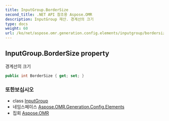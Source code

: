 ```yaml
---
title: InputGroup.BorderSize
second_title: .NET API 참조용 Aspose.OMR
description: InputGroup 재산. 경계선의 크기
type: docs
weight: 60
url: /ko/net/aspose.omr.generation.config.elements/inputgroup/bordersize/
---
```

## InputGroup.BorderSize property

경계선의 크기

```csharp
public int BorderSize { get; set; }
```

### 또한보십시오

* class [InputGroup](../)
* 네임스페이스 [Aspose.OMR.Generation.Config.Elements](../../inputgroup/)
* 집회 [Aspose.OMR](../../../)


